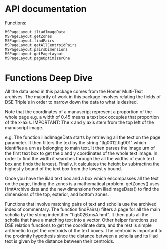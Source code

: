 # API documentation

Functions:

```@docs
MSPageLayout.iliadImageData
MSPageLayout.getZones
MSPageLayout.findPairs
MSPageLayout.getAllCentroidPairs
MSPageLayout.pairsDimensions
MSPageLayout.getPageLayout
MSPageLayout.pageOptimizerOne
```

# Functions Deep Dive
All the data used in this package comes from the Homer Multi-Text archives. 
The majority of work in this package involves relating the fields of DSE Triple's in order to narrow down the data to what is desired.

Note that the coordinates of a manuscript represent a proportion of the whole page e.g. a width of 0.45 means a text box occupies that proportion of the x-axis. 
IMPORTANT: The x and y axis stem from the top left of the manuscript image. 

e.g.
The function iliadImageData starts by retrieving all the text on the page parameter. It then filters the text by the string "tlg0012.tlg001" which identifies a urn as belonging to main text. It then parses the image urn of the first text box to get the x and y coordinates of the whole text image. In order to find the width it searches through the all the widths of each text box and finds the largest. Finally, it calculates the height by subtracting the highest y bound of the text box from the lowest y bound. 

Once you have the iliad text box and a box which encompasses all the text on the page, finding the zones is a mathematical problem. getZones() uses HmtArchive data and the new dimensions from iliadImageData() to find the dimensions of the top, exterior, and bottom zones. 

Functions that involve matching pairs of text and scholia use the archived index of commentary. The function findPairs() filters a page for all the main scholia by the string indentifier "tlg5026.msA.hmt". It then puts all the scholia that have a matching text into a vector. Other helper functions use DSE relation functions to get the coordinate data, and the rest is simple arithmetic to get the centroids of the text boxes. The centroid is important to the proximity hypothesis since the distance between a scholia and its iliad text is given by the distance between their centroids. 